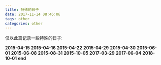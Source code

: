 ```yaml
---
title: 特殊的日子
date: 2017-11-14 08:46:06
tags: other
categories: other
---
```


仅以此篇记录一些特殊的日子:

**2015-04-15**
**2015-04-16**
**2015-04-22**
**2015-04-29**
**2015-04-30**
**2015-06-01**
**2015-06-08**
**2015-08-31**
**2015-10-05**
**2017-03-29**
**2017-06-04**
**2018-10-01**
**end**
